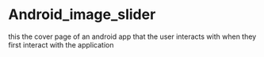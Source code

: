 # Android_image_slider
this the cover page of an android app that the user interacts with when they first interact with the application
